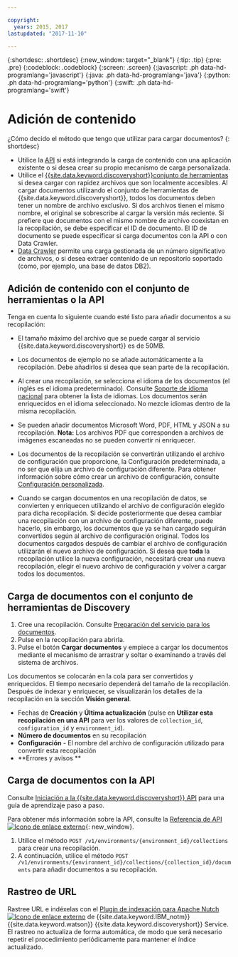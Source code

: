 ```yaml
---

copyright:
  years: 2015, 2017
lastupdated: "2017-11-10"

---
```


{:shortdesc: .shortdesc}
{:new_window: target="_blank"}
{:tip: .tip}
{:pre: .pre}
{:codeblock: .codeblock}
{:screen: .screen}
{:javascript: .ph data-hd-programlang='javascript'}
{:java: .ph data-hd-programlang='java'}
{:python: .ph data-hd-programlang='python'}
{:swift: .ph data-hd-programlang='swift'}

# Adición de contenido

¿Cómo decido el método que tengo que utilizar para cargar documentos?
{: shortdesc}

-   Utilice la [API](/docs/services/discovery/getting-started.html) si está integrando la carga de contenido con una aplicación existente o si desea crear su propio mecanismo de carga personalizada.
-   Utilice el [{{site.data.keyword.discoveryshort}}conjunto de herramientas](/docs/services/discovery/getting-started-tool.html) si desea cargar con rapidez archivos que son localmente accesibles. Al cargar documentos utilizando el conjunto de herramientas de {{site.data.keyword.discoveryshort}}, todos los documentos deben tener un nombre de archivo exclusivo. Si dos archivos tienen el mismo nombre, el original se sobrescribe al cargar la versión más reciente. Si prefiere que documentos con el mismo nombre de archivo coexistan en la recopilación, se debe especificar el ID de documento. El ID de documento se puede especificar si carga documentos con la API o con Data Crawler. 
-   [Data Crawler](/docs/services/discovery/data-crawler.html) permite una carga gestionada de un número significativo de archivos, o si desea extraer contenido de un repositorio soportado (como, por ejemplo, una base de datos DB2). 

## Adición de contenido con el conjunto de herramientas o la API

Tenga en cuenta lo siguiente cuando esté listo para añadir documentos a su recopilación: 

-   El tamaño máximo del archivo que se puede cargar al servicio {{site.data.keyword.discoveryshort}} es de 50MB.  

-   Los documentos de ejemplo no se añade automáticamente a la recopilación. Debe añadirlos si desea que sean parte de la recopilación. 

-   Al crear una recopilación, se selecciona el idioma de los documentos (el inglés es el idioma predeterminado). Consulte [Soporte de idioma nacional](/docs/services/discovery/language-support.html) para obtener la lista de idiomas. Los documentos serán enriquecidos en el idioma seleccionado. No mezcle idiomas dentro de la misma recopilación. 

-   Se pueden añadir documentos Microsoft Word, PDF, HTML y JSON a su recopilación. **Nota:** Los archivos PDF que corresponden a archivos de imágenes escaneadas no se pueden convertir ni enriquecer.  

-   Los documentos de la recopilación se convertirán utilizando el archivo de configuración que proporcione, la Configuración predeterminada, a no ser que elija un archivo de configuración diferente. Para obtener información sobre cómo crear un archivo de configuración, consulte [Configuración personalizada](/docs/services/discovery/building.html#custom-configuration). 

-   Cuando se cargan documentos en una recopilación de datos, se convierten y enriquecen utilizando el archivo de configuración elegido para dicha recopilación.  Si decide posteriormente que desea cambiar una recopilación con un archivo de configuración diferente, puede hacerlo, sin embargo, los documentos que ya se han cargado seguirán convertidos según al archivo de configuración original. Todos los documentos cargados después de cambiar el archivo de configuración utilizarán el nuevo archivo de configuración. Si desea que **toda** la recopilación utilice la nueva configuración, necesitará crear una nueva recopilación, elegir el nuevo archivo de configuración y volver a cargar todos los documentos. 

## Carga de documentos con el conjunto de herramientas de Discovery

1.  Cree una recopilación. Consulte [Preparación del servicio para los documentos](/docs/services/discovery/building.html#preparing-the-service-for-your-documents).
1.  Pulse en la recopilación para abrirla.
1.  Pulse el botón **Cargar documentos** y empiece a cargar los documentos mediante el mecanismo de arrastrar y soltar o examinando a través del sistema de archivos. 

Los documentos se colocarán en la cola para ser convertidos y enriquecidos. El tiempo necesario dependerá del tamaño de la recopilación. Después de indexar y enriquecer, se visualizarán los detalles de la recopilación en la sección **Visión general**. 

-   Fechas de **Creación** y **Última actualización** (pulse en **Utilizar esta recopilación en una API** para ver los valores de `collection_id`, `configuration_id` y `environment_id`). 
-   **Número de documentos** en su recopilación
-   **Configuración** - El nombre del archivo de configuración utilizado para convertir esta recopilación 
-   **Errores y avisos **

## Carga de documentos con la API

Consulte [Iniciación a la {{site.data.keyword.discoveryshort}} API](/docs/services/discovery/getting-started.html) para una guía de aprendizaje paso a paso. 

Para obtener más información sobre la API, consulte la [Referencia de API ![Icono de enlace externo](../../icons/launch-glyph.svg "Icono de enlace externo")](http://www.ibm.com/watson/developercloud/discovery/api/v1/){: new_window}. 

1.  Utilice el método `POST /v1/environments/{environment_id}/collections` para crear una recopilación.  
1.  A continuación, utilice el método `POST /v1/environments/{environment_id}/collections/{collection_id}/documents` para añadir documentos a su recopilación. 

## Rastreo de URL

Rastree URL e indéxelas con el [Plugin de indexación para Apache Nutch ![Icono de enlace externo](../../icons/launch-glyph.svg "Icono de enlace externo")](https://github.com/IBM-Watson/nutch-indexer-discovery) de {{site.data.keyword.IBM_notm}} {{site.data.keyword.watson}} {{site.data.keyword.discoveryshort}} Service. El rastreo no actualiza de forma automática, de modo que será necesario repetir el procedimiento periódicamente para mantener el índice actualizado. 
